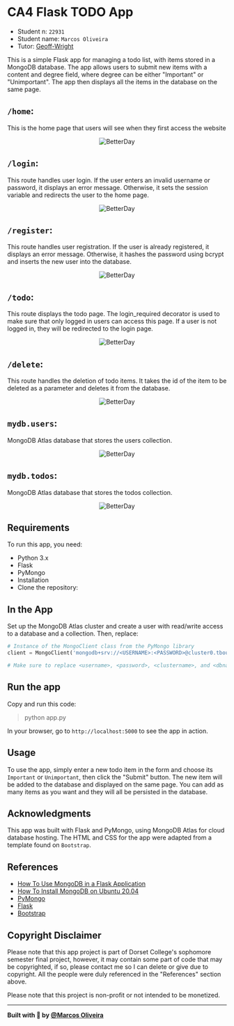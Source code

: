 # CA4 Flask TODO App
- Student n: `22931`
- Student name: `Marcos Oliveira`
- Tutor: [Geoff-Wright](https://github.com/Geoff-Wright)

This is a simple Flask app for managing a todo list, with items stored in a MongoDB database. The app allows users to submit new items with a content and degree field, where degree can be either "Important" or "Unimportant". The app then displays all the items in the database on the same page.

## `/home`:
This is the home page that users will see when they first access the website
<p align="center">
  <img alt="BetterDay" src="./web/preview/preview.png" >
</p>

## `/login`:
This route handles user login. If the user enters an invalid username or password, it displays an error message. Otherwise, it sets the session variable and redirects the user to the home page.
<p align="center">
  <img alt="BetterDay" src="./web/preview/preview2.png" >
</p>

## `/register`:
This route handles user registration. If the user is already registered, it displays an error message. Otherwise, it hashes the password using bcrypt and inserts the new user into the database.
<p align="center">
  <img alt="BetterDay" src="./web/preview/preview3.png" >
</p>

## `/todo`:
This route displays the todo page. The login_required decorator is used to make sure that only logged in users can access this page. If a user is not logged in, they will be redirected to the login page.
<p align="center">
  <img alt="BetterDay" src="./web/preview/preview4.png" >
</p>

## `/delete`:
This route handles the deletion of todo items. It takes the id of the item to be deleted as a parameter and deletes it from the database.
<p align="center">
  <img alt="BetterDay" src="./web/preview/preview5.png" >
</p>

## `mydb.users`:
MongoDB Atlas database that stores the users collection.
<p align="center">
  <img alt="BetterDay" src="./web/preview/preview6.png" >
</p>

## `mydb.todos`:
MongoDB Atlas database that stores the todos collection.
<p align="center">
  <img alt="BetterDay" src="./web/preview/preview7.png" >
</p>


## Requirements
To run this app, you need:

- Python 3.x
- Flask
- PyMongo
- Installation
- Clone the repository:

## In the App
Set up the MongoDB Atlas cluster and create a user with read/write access to a database and a collection. Then, replace:
```python
# Instance of the MongoClient class from the PyMongo library
client = MongoClient('mongodb+srv://<USERNAME>:<PASSWORD>@cluster0.tbouul8.mongodb.net/?retryWrites=true&w=majority')

# Make sure to replace <username>, <password>, <clustername>, and <dbname> with the appropriate values for your MongoDB Atlas cluster.
```

## Run the app

Copy and run this code:
> python app.py

In your browser, go to `http://localhost:5000` to see the app in action.

## Usage
To use the app, simply enter a new todo item in the form and choose its `Important` or `Unimportant`, then click the "Submit" button. The new item will be added to the database and displayed on the same page. You can add as many items as you want and they will all be persisted in the database.

## Acknowledgments
This app was built with Flask and PyMongo, using MongoDB Atlas for cloud database hosting. The HTML and CSS for the app were adapted from a template found on `Bootstrap`.

## References
- [How To Use MongoDB in a Flask Application](https://www.digitalocean.com/community/tutorials/how-to-use-mongodb-in-a-flask-application)
- [How To Install MongoDB on Ubuntu 20.04](https://www.digitalocean.com/community/tutorials/how-to-install-mongodb-on-ubuntu-20-04)
- [PyMongo](https://pymongo.readthedocs.io/en/stable/)
- [Flask](https://flask.palletsprojects.com/en/1.1.x/)
- [Bootstrap](https://getbootstrap.com/docs/5.3/getting-started/introduction/)

## Copyright Disclaimer
Please note that this app project is part of Dorset College's sophomore semester final project, however, it may contain some part of code that may be copyrighted, if so, please contact me so I can delete or give due to copyright. All the people were duly referenced in the "References" section above.

Please note that this project is non-profit or not intended to be monetized.

---

<strong>Built with 💙 by [@Marcos Oliveira](https://www.linkedin.com/in/pgmarcosoliveira/)</strong>